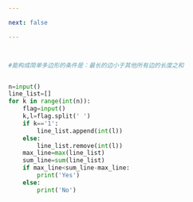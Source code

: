 ```yaml
---

next: false

---
```




<BlogInfo id="1246" title="29.木棒拼图" author="白日梦想猿" pv=0 read_times=0 pre_cost_time="0分18秒" category="leetcode" tag_list="['leetcode']" create_time="2022.02.24 15:09:52" update_time="2022.02.24 15:19:29" />

```python


#能构成简单多边形的条件是：最长的边小于其他所有边的长度之和


n=input()
line_list=[]
for k in range(int(n)):
    flag=input()
    k,l=flag.split(' ')
    if k=='1':
        line_list.append(int(l))
    else:
        line_list.remove(int(l))
    max_line=max(line_list)
    sum_line=sum(line_list)
    if max_line<sum_line-max_line:
        print('Yes')
    else:
        print('No')





















```



<ActionBox />
